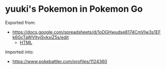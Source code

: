 # yuuki's Pokemon in Pokemon Go

Exported from:

* https://docs.google.com/spreadsheets/d/1oDGHwudse8174CmVIw3s1EFk6GcTaWVltyjSvkxiZ5s/edit
    * [HTML](https://docs.google.com/spreadsheets/d/e/2PACX-1vS--2srW-URGq9_aaCTjeIIQ0fZpqDCza45tpytC3P8J1TgShCqNCjKDgthrbx1kY4TemvkSpixuejW/pubhtml)

Imported into:

* https://www.pokebattler.com/profiles/1124360
